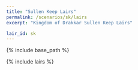```yaml
---
title: "Sullen Keep Lairs"
permalink: /scenarios/sk/lairs
excerpt: "Kingdom of Drakkar Sullen Keep Lairs"

lair_id: sk
---
```


{% include base_path %}

{% include lairs %}
